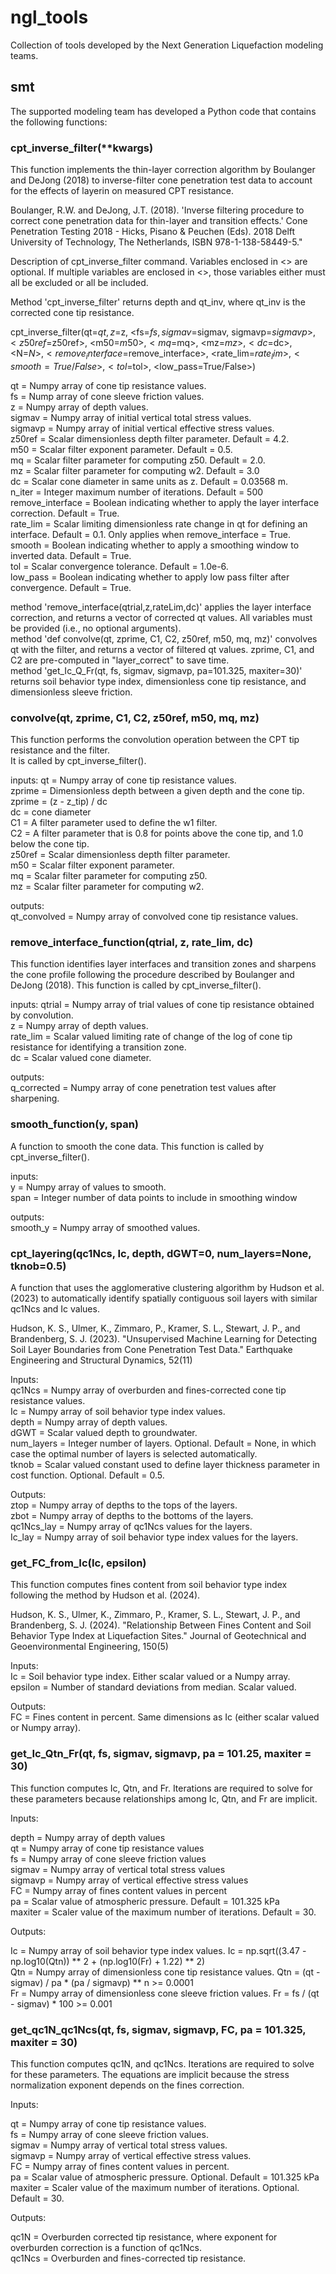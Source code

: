 # ngl_tools
Collection of tools developed by the Next Generation Liquefaction modeling teams.

## smt
The supported modeling team has developed a Python code that contains the following functions:

### cpt_inverse_filter(**kwargs)
 This function implements the thin-layer correction algorithm by Boulanger and DeJong (2018) to inverse-filter cone penetration test data to
  account for the effects of layerin on measured CPT resistance.
  
  Boulanger, R.W. and DeJong, J.T. (2018). 'Inverse filtering procedure to correct cone penetration data for thin-layer and transition effects.' 
  Cone Penetration Testing 2018 - Hicks, Pisano & Peuchen (Eds). 2018 Delft University of Technology, The Netherlands, ISBN 978-1-138-58449-5."
  
  Description of cpt_inverse_filter command. Variables enclosed in <> are optional.  If multiple variables are enclosed in <>, those variables either must all be excluded or all be included.
  
  Method 'cpt_inverse_filter' returns depth and qt_inv, where qt_inv is the corrected cone tip resistance.  
    
  cpt_inverse_filter(qt=$qt, z=$z, <fs=$fs, sigmav=$sigmav, sigmavp=$sigmavp>, <z50ref=$z50ref>, <m50=$m50>, <mq=$mq>, <mz=$mz>, <dc=$dc>,
  <N=$N>, <remove_interface=$remove_interface>, <rate_lim=$rate_lim>, <smooth=True/False>, <tol=$tol>,
  <low_pass=True/False>)  
  
  qt = Numpy array of cone tip resistance values.  
  fs = Nump array of cone sleeve friction values.  
  z = Numpy array of depth values.  
  sigmav = Numpy array of initial vertical total stress values.  
  sigmavp = Numpy array of initial vertical effective stress values.  
  z50ref = Scalar dimensionless depth filter parameter. Default = 4.2.  
  m50 = Scalar filter exponent parameter. Default = 0.5.  
  mq = Scalar filter parameter for computing z50. Default = 2.0.  
  mz = Scalar filter parameter for computing w2. Default = 3.0  
  dc = Scalar cone diameter in same units as z. Default = 0.03568 m.  
  n_iter = Integer maximum number of iterations. Default = 500  
  remove_interface = Boolean indicating whether to apply the layer interface correction. Default = True.  
  rate_lim = Scalar limiting dimensionless rate change in qt for defining an interface. Default = 0.1. Only applies when remove_interface = True.  
  smooth = Boolean indicating whether to apply a smoothing window to inverted data. Default = True.  
  tol = Scalar convergence tolerance. Default = 1.0e-6.  
  low_pass = Boolean indicating whether to apply low pass filter after convergence. Default = True.  
  
  method 'remove_interface(qtrial,z,rateLim,dc)' applies the layer interface correction, and returns a vector of corrected qt values. All variables must be provided (i.e., no optional arguments).  
  method 'def convolve(qt, zprime, C1, C2, z50ref, m50, mq, mz)' convolves qt with the filter, and returns a vector of filtered qt values. zprime, C1, and C2 are pre-computed in "layer_correct" to save time.  
  method 'get_Ic_Q_Fr(qt, fs, sigmav, sigmavp, pa=101.325, maxiter=30)' returns soil behavior type index, dimensionless cone tip resistance, and dimensionless sleeve friction.  

### convolve(qt, zprime, C1, C2, z50ref, m50, mq, mz)
  This function performs the convolution operation between the CPT tip resistance and the filter.  
  It is called by cpt_inverse_filter().  
  
  inputs:
  qt = Numpy array of cone tip resistance values.  
  zprime = Dimensionless depth between a given depth and the cone tip. zprime = (z - z_tip) / dc  
  dc = cone diameter  
  C1 = A filter parameter used to define the w1 filter.  
  C2 = A filter parameter that is 0.8 for points above the cone tip, and 1.0 below the cone tip.  
  z50ref = Scalar dimensionless depth filter parameter.  
  m50 = Scalar filter exponent parameter.  
  mq = Scalar filter parameter for computing z50.  
  mz = Scalar filter parameter for computing w2.  
  
  outputs:  
  qt_convolved = Numpy array of convolved cone tip resistance values.  

### remove_interface_function(qtrial, z, rate_lim, dc)
  This function identifies layer interfaces and transition zones and sharpens the cone profile following
  the procedure described by Boulanger and DeJong (2018).  This function is called by cpt_inverse_filter().
  
  inputs:
  qtrial = Numpy array of trial values of cone tip resistance obtained by convolution.  
  z = Numpy array of depth values.  
  rate_lim = Scalar valued limiting rate of change of the log of cone tip resistance for identifying a transition zone.  
  dc = Scalar valued cone diameter.  
   
  outputs:  
  q_corrected = Numpy array of cone penetration test values after sharpening.  

### smooth_function(y, span)
  A function to smooth the cone data. This function is called by cpt_inverse_filter().
  
  inputs:  
  y = Numpy array of values to smooth.  
  span = Integer number of data points to include in smoothing window  
  
  outputs:  
  smooth_y = Numpy array of smoothed values.  
    
### cpt_layering(qc1Ncs, Ic, depth, dGWT=0, num_layers=None, tknob=0.5)  
  A function that uses the agglomerative clustering algorithm by Hudson et al. (2023) to automatically
  identify spatially contiguous soil layers with similar qc1Ncs and Ic values.  
  
  Hudson, K. S., Ulmer, K., Zimmaro, P., Kramer, S. L., Stewart, J. P., and Brandenberg, S. J. (2023). 
  "Unsupervised Machine Learning for Detecting Soil Layer Boundaries from Cone Penetration Test Data." 
  Earthquake Engineering and Structural Dynamics, 52(11)  
  
  Inputs:  
  qc1Ncs = Numpy array of overburden and fines-corrected cone tip resistance values.  
  Ic = Numpy array of soil behavior type index values.  
  depth = Numpy array of depth values.  
  dGWT = Scalar valued depth to groundwater.  
  num_layers = Integer number of layers. Optional. Default = None, in which case the optimal number of layers is selected automatically.  
  tknob = Scalar valued constant used to define layer thickness parameter in cost function. Optional. Default = 0.5.  
    
  Outputs:  
  ztop = Numpy array of depths to the tops of the layers.  
  zbot = Numpy array of depths to the bottoms of the layers.  
  qc1Ncs_lay = Numpy array of qc1Ncs values for the layers.  
  Ic_lay = Numpy array of soil behavior type index values for the layers.  

### get_FC_from_Ic(Ic, epsilon)
  This function computes fines content from soil behavior type index following the method by Hudson et al. (2024).  
  
  Hudson, K. S., Ulmer, K., Zimmaro, P., Kramer, S. L., Stewart, J. P., and Brandenberg, S. J. (2024). 
  "Relationship Between Fines Content and Soil Behavior Type Index at Liquefaction Sites." 
  Journal of Geotechnical and Geoenvironmental Engineering, 150(5)

  Inputs:  
  Ic = Soil behavior type index. Either scalar valued or a Numpy array.  
  epsilon = Number of standard deviations from median. Scalar valued.  

  Outputs:  
  FC = Fines content in percent. Same dimensions as Ic (either scalar valued or Numpy array).
  
### get_Ic_Qtn_Fr(qt, fs, sigmav, sigmavp, pa = 101.25, maxiter = 30)  
  This function computes Ic, Qtn, and Fr. Iterations are required to solve for
  these parameters because relationships among Ic, Qtn, and Fr are implicit.  
  
  Inputs:  
  
  depth = Numpy array of depth values  
  qt = Numpy array of cone tip resistance values  
  fs = Numpy array of cone sleeve friction values  
  sigmav = Numpy array of vertical total stress values  
  sigmavp = Numpy array of vertical effective stress values  
  FC = Numpy array of fines content values in percent  
  pa = Scalar value of atmospheric pressure. Default = 101.325 kPa  
  maxiter = Scaler value of the maximum number of iterations. Default = 30.  
  
  Outputs: 
  
  Ic = Numpy array of soil behavior type index values. Ic = np.sqrt((3.47 - np.log10(Qtn)) ** 2 + (np.log10(Fr) + 1.22) ** 2)  
  Qtn = Numpy array of dimensionless cone tip resistance values. Qtn = (qt - sigmav) / pa * (pa / sigmavp) ** n >= 0.0001  
  Fr = Numpy array of dimensionless cone sleeve friction values. Fr = fs / (qt - sigmav) * 100 >= 0.001  

 ### get_qc1N_qc1Ncs(qt, fs, sigmav, sigmavp, FC, pa = 101.325, maxiter = 30)
   
  This function computes qc1N, and qc1Ncs. Iterations are required to solve for these parameters.
  The equations are implicit because the stress normalization exponent depends on the fines correction.

  Inputs:

  qt = Numpy array of cone tip resistance values.  
  fs = Numpy array of cone sleeve friction values.  
  sigmav = Numpy array of vertical total stress values.  
  sigmavp = Numpy array of vertical effective stress values.  
  FC = Numpy array of fines content values in percent.  
  pa = Scalar value of atmospheric pressure. Optional. Default = 101.325 kPa  
  maxiter = Scaler value of the maximum number of iterations. Optional. Default = 30.  

  Outputs:  

  qc1N = Overburden corrected tip resistance, where exponent for overburden correction is a function of qc1Ncs.  
  qc1Ncs = Overburden and fines-corrected tip resistance.  
